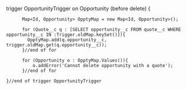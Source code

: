 
trigger OpportunityTrigger on Opportunity (before delete) {
          
          Map<Id, Opportunity> OpptyMap = new Map<Id, Opportunity>();

          for (Quote__c q : [SELECT opportunity__c FROM quote__c WHERE opportunity__c IN :Trigger.oldMap.keySet()]){	
            OpptyMap.add(q.opportunity__c, trigger.oldMap.get(q.opportunity__c));	
          }//end of for

          for (Opportunity o : OpptyMap.Values()){
              o.addError('Cannot delete opportunity with a quote');
          }//end of for
  
	}//end of trigger OpportunityTrigger


